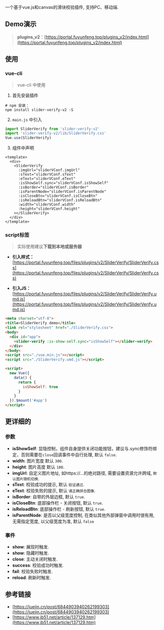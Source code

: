 一个基于vue.js和canvas的滑块校验插件, 支持PC、移动端.

## Demo演示

> **plugins_v2**：[https://portal.fuyunfeng.top/plugins_v2/index.html](https://portal.fuyunfeng.top/plugins_v2/index.html)  

## 使用

### vue-cli
> vue-cli 中使用

1. 首先安装插件

```shell
# npm 安装：
npm install slider-verify-v2 -S
```

2. `main.js` 中引入

```js
import SliderVerify from 'slider-verify-v2'
import 'slider-verify-v2/lib/SliderVerify.css'
Vue.use(SliderVerify)
```

3. 组件中声明

```vue
<template>
  <div>
    <SliderVerify
      :imgUrl="sliderVConf.imgUrl"
      :sText="sliderVConf.sText"
      :eText="sliderVConf.eText"
      :isShowSelf.sync="sliderVConf.isShowSelf"
      :isBorder="sliderVConf.isBorder"
      :isParentNode="sliderVConf.isParentNode"
      :isCloseBtn="sliderVConf.isCloseBtn"
      :isReloadBtn="sliderVConf.isReloadBtn"
      :width="sliderVConf.width"
      :height="sliderVConf.height"
    ></SliderVerify>
  </div>
</template>
```

### script标签
> 实际使用建议**下载到本地或服务器**

- **引入样式：** [https://portal.fuyunfeng.top/files/plugins/v2/SliderVerify/SliderVerify.css](https://portal.fuyunfeng.top/files/plugins/v2/SliderVerify/SliderVerify.css)

- **引入JS：** [https://portal.fuyunfeng.top/files/plugins/v2/SliderVerify/SliderVerify.umd.js](https://portal.fuyunfeng.top/files/plugins/v2/SliderVerify/SliderVerify.umd.js)


```html
<meta charset="utf-8">
<title>SliderVerify demo</title>
<link rel="stylesheet" href="./SliderVerify.css">
<body>
  <div id="app">
    <slider-verify :is-show-self.sync="isShowSelf"></slider-verify>
  </div>
</body>
<script src="./vue.min.js"></script>
<script src="./SliderVerify.umd.js"></script>

<script>
  new Vue({
    data() {
      return {
        isShowSelf: true
      }
    }
  }).$mount('#app')
</script>
```
## 更详细的
### 参数

- __isShowSelf__: 显隐控制，组件自身提供关闭功能按钮，建议与.sync修饰符绑定，否则需要在`close`回调事件中自行处理, 默认 `false`.
- __width__: 图片宽度 默认 `300`.
- __height__: 图片高度 默认 `180`.
- __imgUrl__: 自定义图片地址, 如https://...的绝对路径, 需要设置资源允许跨域, `默认图片随机切换`.
- __sText__: 校验成功的提示, 默认 `验证通过`.
- __eText__: 校验失败的提示, 默认 `请正确拼合图像`.
- __isBorder__: 自带的外层边框, 默认 `true`.
- __isCloseBtn__: 底部操作栏 - 关闭按钮, 默认 `true`.
- __isReloadBtn__: 底部操作栏 - 刷新按钮, 默认 `true`.
- __isParentNode__: 是否以父级宽度控制, 在类似其他外部弹窗中调用时很有用, 无需指定宽度, 以父级宽度为准, 默认 `false`

### 事件
- __show__: 展现时触发.
- __show__: 隐藏时触发.
- __close__: 主动关闭时触发.
- __success__: 校验成功时触发.
- __fail__: 校验失败时触发.
- __reload__: 刷新时触发.


## 参考链接

- [https://juejin.cn/post/6844903940262199303](https://juejin.cn/post/6844903940262199303)
- [https://www.jb51.net/article/137129.htm](https://www.jb51.net/article/137129.htm)


